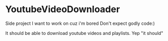 # YoutubeVideoDownloader

Side project I want to work on cuz i'm bored
Don't expect godly code:)

It should be able to download youtube videos and playlists. Yep "it should"
